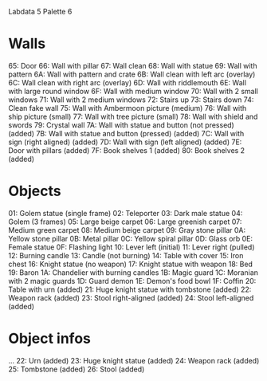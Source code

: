 Labdata 5
Palette 6

# Walls

65: Door
66: Wall with pillar
67: Wall clean
68: Wall with statue
69: Wall with pattern
6A: Wall with pattern and crate
6B: Wall clean with left arc (overlay)
6C: Wall clean with right arc (overlay)
6D: Wall with riddlemouth
6E: Wall with large round window
6F: Wall with medium window
70: Wall with 2 small windows
71: Wall with 2 medium windows
72: Stairs up
73: Stairs down
74: Clean fake wall
75: Wall with Ambermoon picture (medium)
76: Wall with ship picture (small)
77: Wall with tree picture (small)
78: Wall with shield and swords
79: Crystal wall
7A: Wall with statue and button (not pressed) (added)
7B: Wall with statue and button (pressed) (added)
7C: Wall with sign (right aligned) (added)
7D: Wall with sign (left aligned) (added)
7E: Door with pillars (added)
7F: Book shelves 1 (added)
80: Book shelves 2 (added)

# Objects

01: Golem statue (single frame)
02: Teleporter
03: Dark male statue
04: Golem (3 frames)
05: Large beige carpet
06: Large greenish carpet
07: Medium green carpet
08: Medium beige carpet
09: Gray stone pillar
0A: Yellow stone pillar
0B: Metal pillar
0C: Yellow spiral pillar
0D: Glass orb
0E: Female statue
0F: Flashing light
10: Lever left (initial)
11: Lever right (pulled)
12: Burning candle
13: Candle (not burning)
14: Table with cover
15: Iron chest
16: Knight statue (no weapon)
17: Knight statue with weapon
18: Bed
19: Baron
1A: Chandelier with burning candles
1B: Magic guard
1C: Moranian with 2 magic guards
1D: Guard demon
1E: Demon's food bowl
1F: Coffin
20: Table with urn (added)
21: Huge knight statue with tombstone (added)
22: Weapon rack (added)
23: Stool right-aligned (added)
24: Stool left-aligned (added)


# Object infos

...
22: Urn (added)
23: Huge knight statue (added)
24: Weapon rack (added)
25: Tombstone (added)
26: Stool (added)